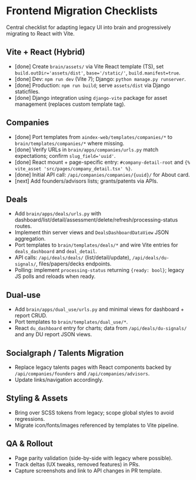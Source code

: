 # Frontend Migration Checklists

Central checklist for adapting legacy UI into brain and progressively migrating to React with Vite.

## Vite + React (Hybrid)
- [done] Create `brain/assets/` via Vite React template (TS), set `build.outDir='assets/dist'`, `base='/static/'`, `build.manifest=true`.
- [done] Dev: `npm run dev` (Vite 7); Django: `python manage.py runserver`.
- [done] Production: `npm run build`; serve `assets/dist` via Django staticfiles.
- [done] Django integration using `django-vite` package for asset management (replaces custom template tag).

## Companies
- [done] Port templates from `aindex-web/templates/companies/*` to `brain/templates/companies/*` where missing.
- [done] Verify URLs in `brain/apps/companies/urls.py` match expectations; confirm `slug_field='uuid'`.
- [done] React mount + page-specific entry: `#company-detail-root` and `{% vite_asset 'src/pages/company_detail.tsx' %}`.
- [done] Initial API call: `/api/companies/companies/{uuid}/` for About card.
- [next] Add founders/advisors lists; grants/patents via APIs.

## Deals
- Add `brain/apps/deals/urls.py` with dashboard/list/detail/assessment/delete/refresh/processing-status routes.
- Implement thin server views and `DealsDashboardDataView` JSON aggregation.
- Port templates to `brain/templates/deals/*` and wire Vite entries for `deals_dashboard` and `deal_detail`.
- API calls: `/api/deals/deals/` (list/detail/update), `/api/deals/du-signals/`, files/papers/decks endpoints.
- Polling: implement `processing-status` returning `{ready: bool}`; legacy JS polls and reloads when ready.

## Dual-use
- Add `brain/apps/dual_use/urls.py` and minimal views for dashboard + report CRUD.
- Port templates to `brain/templates/dual_use/*`.
- React `du_dashboard` entry for charts; data from `/api/deals/du-signals/` and any DU report JSON views.

## Socialgraph / Talents Migration
- Replace legacy talents pages with React components backed by `/api/companies/founders` and `/api/companies/advisors`.
- Update links/navigation accordingly.

## Styling & Assets
- Bring over SCSS tokens from legacy; scope global styles to avoid regressions.
- Migrate icon/fonts/images referenced by templates to Vite pipeline.

## QA & Rollout
- Page parity validation (side-by-side with legacy where possible).
- Track deltas (UX tweaks, removed features) in PRs.
- Capture screenshots and link to API changes in PR template.

